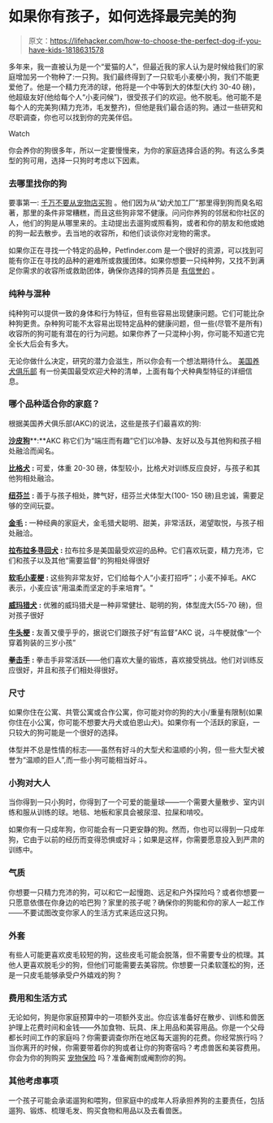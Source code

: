 # 如果你有孩子，如何选择最完美的狗

> 原文：<https://lifehacker.com/how-to-choose-the-perfect-dog-if-you-have-kids-1818631578>

多年来，我一直被认为是一个“爱猫的人”，但最近我的家人认为是时候给我们的家庭增加另一个物种了:一只狗。我们最终得到了一只软毛小麦梗小狗，我们不能更爱他了。他是一个精力充沛的球，他将是一个中等到大的体型(大约 30-40 磅)，他超级友好(他给每个人“小麦问候”)，很受孩子们的欢迎。他不脱毛。他可能不是每个人的完美狗(精力充沛，毛发整齐)，但他是我们最合适的狗。通过一些研究和尽职调查，你也可以找到你的完美伴侣。

Watch

你会养你的狗很多年，所以一定要慢慢来，为你的家庭选择合适的狗。有这么多类型的狗可用，选择一只狗时考虑以下因素。

### **去哪里找你的狗**

要事第一: [千万不要从宠物店买狗](https://www.thedodo.com/7-reasons-not-to-buy-a-puppy-f-539978528.html) 。他们因为从“幼犬加工厂”那里得到狗而臭名昭著，那里的条件非常糟糕，而且这些狗非常不健康。问问你养狗的邻居和你社区的人，他们的狗是从哪里来的。主动提出去遛狗或照看狗，或者和你的朋友和他或她的狗一起去散步。去当地的收容所，和他们谈谈你对宠物的需求。

如果你正在寻找一个特定的品种，Petfinder.com 是一个很好的资源，可以找到可能有你正在寻找的品种的避难所或救援团体。如果你想要一只纯种狗，又找不到满足你需求的收容所或救助团体，确保你选择的饲养员是 [有信誉的](http://www.humanesociety.org/issues/puppy_mills/tips/finding_responsible_dog_breeder.html?referrer=https://www.google.com/) 。

### **纯种与混种**

纯种狗可以提供一致的身体和行为特征，但有些容易出现健康问题。它们可能比杂种狗更贵。杂种狗可能不太容易出现特定品种的健康问题，但一些(尽管不是所有)收容所的狗可能有潜在的行为问题。如果你养了一只混种小狗，你可能不知道它完全长大后会有多大。

无论你做什么决定，研究的潜力会滋生，所以你会有一个想法期待什么。 [美国养犬俱乐部](http://www.akc.org/content/news/articles/most-popular-dog-breeds-full-ranking-list/) 有一份美国最受欢迎犬种的清单，上面有每个犬种典型特征的详细信息。

### 哪个品种适合你的家庭？

根据美国养犬俱乐部(AKC)的说法，这些是孩子们最喜欢的狗:

[**沙皮狗**](http://www.akc.org/dog-breeds/bulldog/)**:**AKC 称它们为“端庄而有趣”它们以冷静、友好以及与其他狗和孩子相处融洽而闻名。

[**比格犬**](http://www.akc.org/dog-breeds/beagle/) **:** 可爱，体重 20-30 磅，体型较小，比格犬对训练反应良好，与孩子和其他狗相处融洽。

[**纽芬兰**](http://www.akc.org/dog-breeds/newfoundland/) **:** 善于与孩子相处，脾气好，纽芬兰犬体型大(100- 150 磅)且忠诚，需要足够的空间玩耍。

[**金毛**](http://www.akc.org/dog-breeds/golden-retriever/) **:** 一种经典的家庭犬，金毛猎犬聪明、甜美，非常活跃，渴望取悦，与孩子相处融洽。

[**拉布拉多寻回犬**](http://www.akc.org/dog-breeds/labrador-retriever/) **:** 拉布拉多是美国最受欢迎的品种。它们喜欢玩耍，精力充沛，它们和孩子以及其他“需要监督”的狗相处得很好

[**软毛小麦梗**](http://www.akc.org/dog-breeds/soft-coated-wheaten-terrier/) **:** 这些狗非常友好，它们给每个人“小麦打招呼”；小麦不掉毛。AKC 表示，小麦应该“用温柔而坚定的手来培育”。"

[**威玛猎犬**](http://www.akc.org/dog-breeds/weimaraner/) **:** 优雅的威玛猎犬是一种非常健壮、聪明的狗，体型庞大(55-70 磅)，但对孩子很好

[**牛头梗**](http://www.akc.org/dog-breeds/bull-terrier/) **:** 友善又傻乎乎的，据说它们跟孩子好“有监督”AKC 说，斗牛梗就像“一个穿着狗装的三岁小孩”

[**拳击手**](http://www.akc.org/dog-breeds/boxer/) **:** 拳击手非常活跃——他们喜欢大量的锻炼，喜欢接受挑战。他们对训练反应很好，并且和孩子们相处得很好。

### **尺寸**

如果你住在公寓、共管公寓或合作公寓，你可能对你的狗的大小/重量有限制(如果你住在小公寓，你可能不想要大丹犬或伯恩山犬)。如果你有一个活跃的家庭，一只较大的狗可能是一个很好的选择。

体型并不总是性情的标志——虽然有好斗的大型犬和温顺的小狗，但一些大型犬被誉为“温顺的巨人”,而一些小狗可能相当好斗。

### **小狗对大人**

当你得到一只小狗时，你得到了一个可爱的能量球——一个需要大量散步、室内训练和服从训练的球。地毯、地板和家具会被尿湿、拉屎和啃咬。

如果你有一只成年狗，你可能会有一只更安静的狗。然而，你也可以得到一只成年狗，它由于以前的经历而变得恐惧或好斗；如果是这样，你需要愿意投入到严肃的训练中。

### **气质**

你想要一只精力充沛的狗，可以和它一起慢跑、远足和户外探险吗？或者你想要一只愿意依偎在你身边的哈巴狗？家里的孩子呢？确保你的狗能和你的家人一起工作——不要试图改变你家人的生活方式来适应这只狗。

### **外套**

有些人可能更喜欢皮毛较短的狗，这些皮毛可能会脱落，但不需要专业的梳理。其他人更喜欢脱毛少的狗，但他们可能需要去美容院。你想要一只柔软蓬松的狗，还是一只皮毛能够承受户外嬉戏的狗？

### **费用和生活方式**

无论如何，狗是你家庭预算中的一项额外支出。你应该准备好在散步、训练和兽医护理上花费时间和金钱——外加食物、玩具、床上用品和美容用品。你是一个父母都长时间工作的家庭吗？你需要调查你所在地区每天遛狗的花费。你经常旅行吗？当你离开的时候，你需要带着你的狗或者让你的狗寄宿吗？考虑兽医和美容费用。你会为你的狗购买 [宠物保险](https://www.petinsurancereview.com/) 吗？准备阉割或阉割你的狗。

### **其他考虑事项**

一个孩子可能会承诺遛狗和喂狗，但家庭中的成年人将承担养狗的主要责任，包括遛狗、锻炼、梳理毛发、购买食物和用品以及去看兽医。
